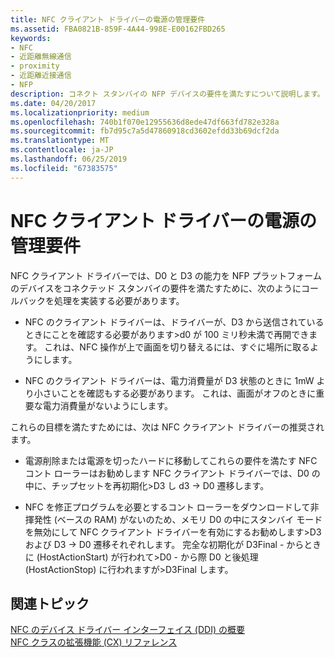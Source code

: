 ```yaml
---
title: NFC クライアント ドライバーの電源の管理要件
ms.assetid: FBA0821B-859F-4A44-998E-E00162FBD265
keywords:
- NFC
- 近距離無線通信
- proximity
- 近距離近接通信
- NFP
description: コネクト スタンバイの NFP デバイスの要件を満たすについて説明します。 プラットフォーム
ms.date: 04/20/2017
ms.localizationpriority: medium
ms.openlocfilehash: 740b1f070e12955636d8ede47df663fd782e328a
ms.sourcegitcommit: fb7d95c7a5d47860918cd3602efdd33b69dcf2da
ms.translationtype: MT
ms.contentlocale: ja-JP
ms.lasthandoff: 06/25/2019
ms.locfileid: "67383575"
---
```

# <a name="nfc-client-driver-power-management-requirements"></a>NFC クライアント ドライバーの電源の管理要件


NFC クライアント ドライバーでは、D0 と D3 の能力を NFP プラットフォームのデバイスをコネクテッド スタンバイの要件を満たすために、次のようにコールバックを処理を実装する必要があります。

-   NFC のクライアント ドライバーは、ドライバーが、D3 から送信されているときにことを確認する必要があります&gt;d0 が 100 ミリ秒未満で再開できます。 これは、NFC 操作が上で画面を切り替えるには、すぐに場所に取るようにします。

-   NFC のクライアント ドライバーは、電力消費量が D3 状態のときに 1mW より小さいことを確認もする必要があります。 これは、画面がオフのときに重要な電力消費量がないようにします。

これらの目標を満たすためには、次は NFC クライアント ドライバーの推奨されます。

-   電源削除または電源を切ったハードに移動してこれらの要件を満たす NFC コント ローラーはお勧めします NFC クライアント ドライバーでは、D0 の中に、チップセットを再初期化&gt;D3 し d3 -&gt; D0 遷移します。

-   NFC を修正プログラムを必要とするコント ローラーをダウンロードして非揮発性 (ベースの RAM) がないのため、メモリ D0 の中にスタンバイ モードを無効にして NFC クライアント ドライバーを有効にするお勧めします&gt;D3 および D3 -&gt; D0 遷移それぞれします。 完全な初期化が D3Final - からときに (HostActionStart) が行われて&gt;D0 - から際 D0 と後処理 (HostActionStop) に行われますが&gt;D3Final します。

 

 
## <a name="related-topics"></a>関連トピック
[NFC のデバイス ドライバー インターフェイス (DDI) の概要](https://docs.microsoft.com/windows-hardware/drivers/ddi/content/index)  
[NFC クラスの拡張機能 (CX) リファレンス](https://docs.microsoft.com/windows-hardware/drivers/ddi/content/index)  
